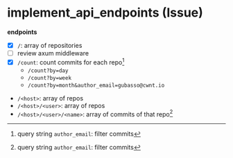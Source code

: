 # implement_api_endpoints (Issue)

**endpoints**

- [x] `/`: array of repositories
- [ ] review axum middleware
- [x] `/count`: count commits for each repo[^1]
  - `/count?by=day`
  - `/count?by=week`
  - `/count?by=month&author_email=gubasso@cwnt.io`
- `/<host>`: array of repos
- `/<host>/<user>`: array of repos
- `/<host>/<user>/<name>`: array of commits of that repo[^1]

[^1]: query string `author_email`: filter commits
